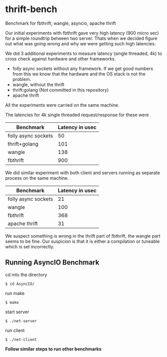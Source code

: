 # thrift-bench
Benchmark for fbthrift, wangle, asyncio, apache thrift

Our initial experiments with fbthrift gave very high latency (900 micro sec) for a simple roundtrip between two server. Thats when we decided figure out what was going wrong and why we were getting such high latencies. 

We did 3 additional experiments to measure latency (single threaded, 4k) to cross check against hardware and other frameworks.

- folly async sockets without any framework. If we get good numbers from this we know that the hardware and the OS stack is not the problem.
- wangle, without the thrift
- thrift:golang (Not committed in this repository)
- apache thrift

All the experiments were carried on the same machine.

The latencies for 4k single threaded request/response for these were

| Benchmark	| Latency in usec |
| --------- | --------------- |
| folly async sockets |	50 |
| thrift+golang | 101 |
| wangle |	138 |
| fbthrift |	900 |

We did similar experiment with both client and servers running as separate process on the same machine.

| Benchmark	| Latency in usec |
| --------- | --------------- |
| folly async sockets |	21 |
| wangle |	100 |
| fbthrift |	368 |
| apache thrift | 31 |

We suspect something is wrong in the thrift part of fbthrift, the wangle part seems to be fine. Our suspicion is that it is either a compilation or tuneable which is set incorrectly.

## Running AsyncIO Benchmark
cd into the directory
```
$ cd AsyncIO/
```
run make
```
$ make
```
start server
```
$ ./net-server
```
run client
```
$ ./net-client
```

**Follow similar steps to run other benchmarks**
